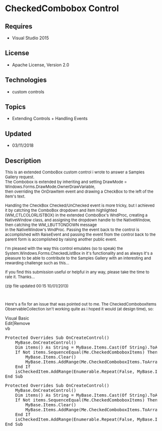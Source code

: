 # CheckedCombobox Control
## Requires
- Visual Studio 2015
## License
- Apache License, Version 2.0
## Technologies
- custom controls
## Topics
- Extending Controls + Handling Events
## Updated
- 03/11/2018
## Description

<p><span style="font-size:small">This is an extended ComboBox custom control i wrote to answer a Samples Gallery request.</span><br>
<span style="font-size:small">The Combobox is extended by inheriting and setting DrawMode = Windows.Forms.DrawMode.OwnerDrawVariable,
</span><br>
<span style="font-size:small">then overriding the OnDrawItem event and drawing a CheckBox to the left of the item's text.</span></p>
<p><span style="font-size:small">Handling the CheckBox Checked/UnChecked event is more tricky, but I achieved it by catching the ComboBox dropdown
</span><span style="font-size:small">and item highlighted (WM_CTLCOLORLISTBOX) in the extended ComboBox's WndProc, creating a NativeWindow
</span><span style="font-size:small">class, and assigning the dropdown handle to the NativeWindow, then catching the WM_LBUTTONDOWN message</span><br>
<span style="font-size:small">in the NativeWindow's WndProc. Passing the event back to the control is accomplished with RaiseEvent and
</span><span style="font-size:small">passing the event from the control back to the parent form is accomplished by raising another public event.</span></p>
<p><span style="font-size:small">I'm pleased with the way this control emulates (so to speak) the System.Windows.Forms.CheckedListBox in it's
</span><span style="font-size:small">functionality and as always it's a pleasure to be able to contribute to the Samples Gallery with an interesting
</span><span style="font-size:small">and rewarding challenge such as this...</span></p>
<p><span style="font-size:small">If you find this submission useful or helpful in any way, please take the time to rate it. Thanks...</span></p>
<p><span style="font-size:small">(zip file updated 00:15 10/01/2013)</span></p>
<p><span style="font-size:small">&nbsp;</span></p>
<p><span style="font-size:small">Here's a fix for an issue that was pointed out to me. The CheckedComboboxItems ObservableCollection isn't working quite as i hoped it would&nbsp;(at design time), so:
</span></p>
<div class="scriptcode">
<div class="pluginEditHolder" pluginCommand="mceScriptCode">
<div class="title"><span>Visual Basic</span></div>
<div class="pluginLinkHolder"><span class="pluginEditHolderLink">Edit</span>|<span class="pluginRemoveHolderLink">Remove</span></div>
<span class="hidden">vb</span>
<pre class="hidden">Protected Overrides Sub OnCreateControl()
    MyBase.OnCreateControl()
    Dim items() As String = MyBase.Items.Cast(Of String).ToArray
    If Not items.SequenceEqual(Me.CheckedComboboxItems) Then
        MyBase.Items.Clear()
        MyBase.Items.AddRange(Me.CheckedComboboxItems.ToArray)
    End If
    isCheckedItem.AddRange(Enumerable.Repeat(False, MyBase.Items.Count))
End Sub</pre>
<div class="preview">
<pre class="vb"><span class="visualBasic__keyword">Protected</span>&nbsp;<span class="visualBasic__keyword">Overrides</span>&nbsp;<span class="visualBasic__keyword">Sub</span>&nbsp;OnCreateControl()&nbsp;
&nbsp;&nbsp;&nbsp;&nbsp;<span class="visualBasic__keyword">MyBase</span>.OnCreateControl()&nbsp;
&nbsp;&nbsp;&nbsp;&nbsp;<span class="visualBasic__keyword">Dim</span>&nbsp;items()&nbsp;<span class="visualBasic__keyword">As</span>&nbsp;<span class="visualBasic__keyword">String</span>&nbsp;=&nbsp;<span class="visualBasic__keyword">MyBase</span>.Items.Cast(<span class="visualBasic__keyword">Of</span>&nbsp;<span class="visualBasic__keyword">String</span>).ToArray&nbsp;
&nbsp;&nbsp;&nbsp;&nbsp;<span class="visualBasic__keyword">If</span>&nbsp;<span class="visualBasic__keyword">Not</span>&nbsp;items.SequenceEqual(<span class="visualBasic__keyword">Me</span>.CheckedComboboxItems)&nbsp;<span class="visualBasic__keyword">Then</span>&nbsp;
&nbsp;&nbsp;&nbsp;&nbsp;&nbsp;&nbsp;&nbsp;&nbsp;<span class="visualBasic__keyword">MyBase</span>.Items.Clear()&nbsp;
&nbsp;&nbsp;&nbsp;&nbsp;&nbsp;&nbsp;&nbsp;&nbsp;<span class="visualBasic__keyword">MyBase</span>.Items.AddRange(<span class="visualBasic__keyword">Me</span>.CheckedComboboxItems.ToArray)&nbsp;
&nbsp;&nbsp;&nbsp;&nbsp;<span class="visualBasic__keyword">End</span>&nbsp;<span class="visualBasic__keyword">If</span>&nbsp;
&nbsp;&nbsp;&nbsp;&nbsp;isCheckedItem.AddRange(Enumerable.Repeat(<span class="visualBasic__keyword">False</span>,&nbsp;<span class="visualBasic__keyword">MyBase</span>.Items.Count))&nbsp;
<span class="visualBasic__keyword">End</span>&nbsp;<span class="visualBasic__keyword">Sub</span></pre>
</div>
</div>
</div>
<div class="endscriptcode">&nbsp;</div>
